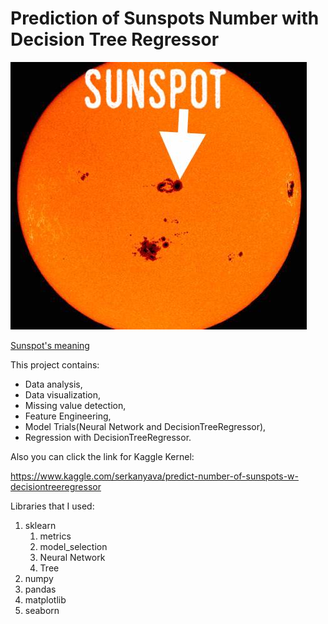 # Prediction of Sunspots Number with Decision Tree Regressor
![Sunspot](/Sun_sunspot.jpg)

[Sunspot's meaning](https://en.wikipedia.org/wiki/Sunspot)

This project contains:
* Data analysis,
* Data visualization,
* Missing value detection,
* Feature Engineering,
* Model Trials(Neural Network and DecisionTreeRegressor),
* Regression with DecisionTreeRegressor.

Also you can click the link for Kaggle Kernel: 

https://www.kaggle.com/serkanyava/predict-number-of-sunspots-w-decisiontreeregressor

Libraries that I used:
1. sklearn
   1. metrics
   2. model_selection
   3. Neural Network
   4. Tree
2. numpy
3. pandas
4. matplotlib
5. seaborn
